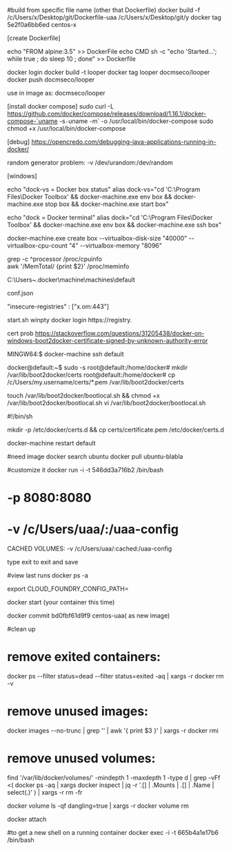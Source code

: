 #build from specific file name (other that Dockerfile)
docker build -f /c/Users/x/Desktop/git/Dockerfile-uaa /c/Users/x/Desktop/git/y
docker tag 5e2f0a6bb6ed centos-x

[create Dockerfile]

echo "FROM alpine:3.5" >> DockerFile
echo CMD sh -c "echo 'Started...'; while true ; do sleep 10 ; done" >> Dockerfile

docker login
docker build -t looper
docker tag looper docmseco/looper
docker push docmseco/looper

use in image as: docmseco/looper

[install docker compose]
sudo curl -L https://github.com/docker/compose/releases/download/1.16.1/docker-compose-`uname -s`-`uname -m` -o /usr/local/bin/docker-compose
sudo chmod +x /usr/local/bin/docker-compose

[debug]
https://opencredo.com/debugging-java-applications-running-in-docker/

random generator problem:
-v /dev/urandom:/dev/random

[windows]

echo "dock-vs = Docker box status"
alias dock-vs="cd 'C:\Program Files\Docker Toolbox' && docker-machine.exe env box && docker-machine.exe stop box && docker-machine.exe start box"

echo "dock = Docker terminal"
alias dock="cd 'C:\Program Files\Docker Toolbox' && docker-machine.exe env box && docker-machine.exe ssh box"


docker-machine.exe create box --virtualbox-disk-size "40000" --virtualbox-cpu-count "4" --virtualbox-memory "8096"

grep -c ^processor /proc/cpuinfo     
awk '/MemTotal/ {print $2}' /proc/meminfo


C:\Users\~\.docker\machine\machines\default

conf.json

 "insecure-registries" : ["x.om:443"]


start.sh
winpty docker login  https://registry.

cert prob 
https://stackoverflow.com/questions/31205438/docker-on-windows-boot2docker-certificate-signed-by-unknown-authority-error

MINGW64:$ docker-machine ssh default

docker@default:~$ sudo -s
root@default:/home/docker# mkdir /var/lib/boot2docker/certs
root@default:/home/docker# cp /c/Users/my.username/certs/*.pem /var/lib/boot2docker/certs

touch /var/lib/boot2docker/bootlocal.sh && chmod +x /var/lib/boot2docker/bootlocal.sh
vi /var/lib/boot2docker/bootlocal.sh

#!/bin/sh

mkdir -p /etc/docker/certs.d && cp certs/certificate.pem /etc/docker/certs.d

docker-machine restart default

#need image
docker search ubuntu
docker pull ubuntu-blabla

#customize it
docker run -i -t 546dd3a716b2 /bin/bash

# -p 8080:8080 
# -v /c/Users/uaa/:/uaa-config 

CACHED VOLUMES:
-v /c/Users/uaa/:cached:/uaa-config

type exit to exit and save

#view last runs
docker ps -a

export CLOUD_FOUNDRY_CONFIG_PATH=

docker start (your container this time)


docker commit bd0fbf61d9f9 centos-uaa( as new image)


#clean up
# remove exited containers:
docker ps --filter status=dead --filter status=exited -aq | xargs -r docker rm -v
    
# remove unused images:
docker images --no-trunc | grep '<none>' | awk '{ print $3 }' | xargs -r docker rmi

# remove unused volumes:
find '/var/lib/docker/volumes/' -mindepth 1 -maxdepth 1 -type d | grep -vFf <(
  docker ps -aq | xargs docker inspect | jq -r '.[] | .Mounts | .[] | .Name | select(.)'
) | xargs -r rm -fr



docker volume ls -qf dangling=true | xargs -r docker volume rm

docker attach

#to get a new shell on a running container
docker exec -i -t 665b4a1e17b6 /bin/bash